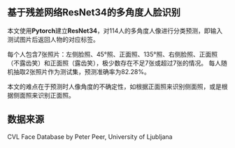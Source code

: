 
## 基于残差网络ResNet34的多角度人脸识别

本文使用**Pytorch**建立**ResNet34**，对114人的多角度人像进行分类预测，即输入测试图片后返回人物的对应标签。

每个人包含7张照片：左侧脸照、45°照、正面照、135°照、右侧脸照、正面照（不露齿笑）和正面照（露齿笑），极少数存在不足7张或超过7张的情况。
每人随机抽取2张照片作为测试集，预测准确率为82.28%。
  
本文的难点在于预测时人像角度的不确定性，如根据正面照来识别侧面照，或是根据侧面照来识别正面照。

## 数据来源
CVL Face Database by Peter Peer, University of Ljubljana
